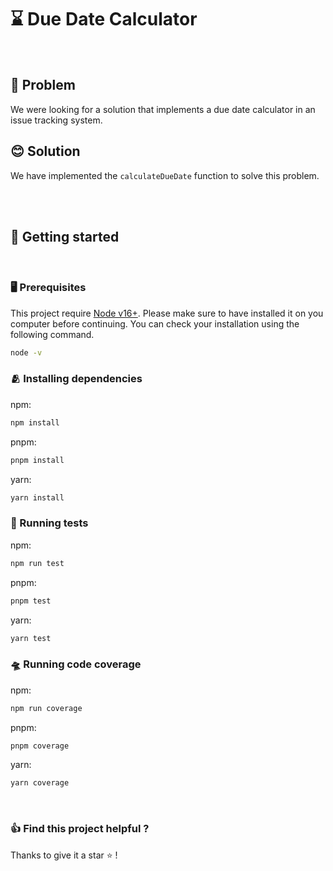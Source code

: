 # :hourglass: Due Date Calculator

<br/>

## :thinking: Problem

We were looking for a solution that implements a due date calculator in an issue tracking system.

## :blush: Solution

We have implemented the `calculateDueDate` function to solve this problem.

<br/>
<br/>

## :rocket: Getting started

<br/>

### :desktop_computer: Prerequisites

This project require [Node v16+](https://nodejs.org/en/download). Please make sure to have installed it on you computer before continuing. You can check your installation using the following command.

```bash
node -v
```

### :people_hugging: Installing dependencies

npm:

```bash
npm install
```

pnpm:

```bash
pnpm install
```

yarn:

```bash
yarn install
```

### :test_tube: Running tests

npm:

```bash
npm run test
```

pnpm:

```bash
pnpm test
```

yarn:

```bash
yarn test
```

### :flying_saucer: Running code coverage

npm:

```bash
npm run coverage
```

pnpm:

```bash
pnpm coverage
```

yarn:

```bash
yarn coverage
```

<br/>

### :+1: Find this project helpful ?

Thanks to give it a star :star: !
